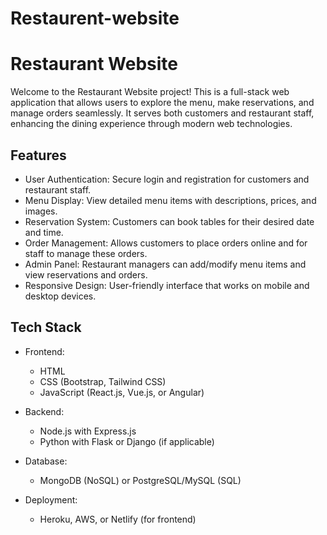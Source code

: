 # Restaurent-website
# Restaurant Website

Welcome to the Restaurant Website project! This is a full-stack web application that allows users to explore the menu, make reservations, and manage orders seamlessly. It serves both customers and restaurant staff, enhancing the dining experience through modern web technologies.

## Features

- User Authentication: Secure login and registration for customers and restaurant staff.
- Menu Display: View detailed menu items with descriptions, prices, and images.
- Reservation System: Customers can book tables for their desired date and time.
- Order Management: Allows customers to place orders online and for staff to manage these orders.
- Admin Panel: Restaurant managers can add/modify menu items and view reservations and orders.
- Responsive Design: User-friendly interface that works on mobile and desktop devices.
  
## Tech Stack

- Frontend: 
  - HTML
  - CSS (Bootstrap, Tailwind CSS)
  - JavaScript (React.js, Vue.js, or Angular)
  
- Backend: 
  - Node.js with Express.js
  - Python with Flask or Django (if applicable)
  
- Database: 
  - MongoDB (NoSQL) or PostgreSQL/MySQL (SQL)
  
- Deployment:
  - Heroku, AWS, or Netlify (for frontend)

